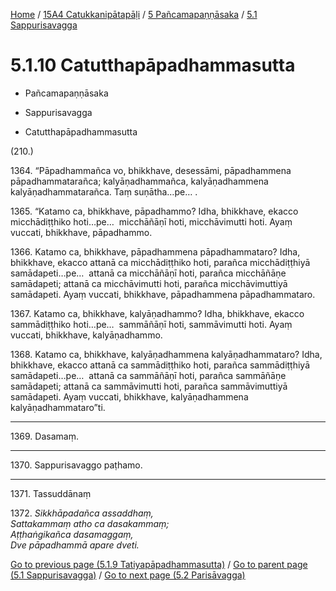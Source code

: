 
[Home](/) / [15A4 Catukkanipātapāḷi](../...md) / [5 Pañcamapaṇṇāsaka](...md) / [5.1 Sappurisavagga](../15A4/5/5.1.md)

# 5.1.10 Catutthapāpadhammasutta

* Pañcamapaṇṇāsaka

* Sappurisavagga

* Catutthapāpadhammasutta

(210.)

1364\. “Pāpadhammañca vo, bhikkhave, desessāmi, pāpadhammena pāpadhammatarañca; kalyāṇadhammañca, kalyāṇadhammena kalyāṇadhammatarañca. Taṃ suṇātha…pe… .

1365\. “Katamo ca, bhikkhave, pāpadhammo? Idha, bhikkhave, ekacco micchādiṭṭhiko hoti…pe…  micchāñāṇī hoti, micchāvimutti hoti. Ayaṃ vuccati, bhikkhave, pāpadhammo.

1366\. Katamo ca, bhikkhave, pāpadhammena pāpadhammataro? Idha, bhikkhave, ekacco attanā ca micchādiṭṭhiko hoti, parañca micchādiṭṭhiyā samādapeti…pe…  attanā ca micchāñāṇī hoti, parañca micchāñāṇe samādapeti; attanā ca micchāvimutti hoti, parañca micchāvimuttiyā samādapeti. Ayaṃ vuccati, bhikkhave, pāpadhammena pāpadhammataro.

1367\. Katamo ca, bhikkhave, kalyāṇadhammo? Idha, bhikkhave, ekacco sammādiṭṭhiko hoti…pe…  sammāñāṇī hoti, sammāvimutti hoti. Ayaṃ vuccati, bhikkhave, kalyāṇadhammo.

1368\. Katamo ca, bhikkhave, kalyāṇadhammena kalyāṇadhammataro? Idha, bhikkhave, ekacco attanā ca sammādiṭṭhiko hoti, parañca sammādiṭṭhiyā samādapeti…pe…  attanā ca sammāñāṇī hoti, parañca sammāñāṇe samādapeti; attanā ca sammāvimutti hoti, parañca sammāvimuttiyā samādapeti. Ayaṃ vuccati, bhikkhave, kalyāṇadhammena kalyāṇadhammataro”ti.

---

1369\. Dasamaṃ.



---

1370\. Sappurisavaggo paṭhamo.



---

1371\. Tassuddānaṃ



1372\. _Sikkhāpadañca assaddhaṃ,_  
_Sattakammaṃ atho ca dasakammaṃ;_  
_Aṭṭhaṅgikañca dasamaggaṃ,_  
_Dve pāpadhammā apare dveti._  


[Go to previous page (5.1.9 Tatiyapāpadhammasutta)](5.1.9.md) / [Go to parent page (5.1 Sappurisavagga)](../15A4/5/5.1.md) / [Go to next page (5.2 Parisāvagga)](../5.2.md)


